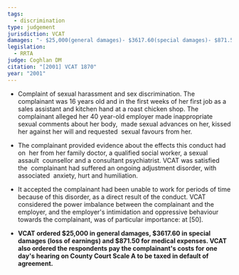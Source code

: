 ```yaml
---
tags:
  - discrimination
type: judgement
jurisdiction: VCAT
damages: "- $25,000(general damages)- $3617.60(special damages)- $871.50(medical expenses)"
legislation:
  - RRTA
judge: Coghlan DM
citation: "[2001] VCAT 1870"
year: "2001"
---
```

- Complaint of sexual harassment and sex discrimination. The complainant was 16 years old and in the first weeks of her first job as a sales assistant and kitchen hand at a roast chicken shop. The complainant alleged her 40 year-old employer made inappropriate sexual comments about her body,  made sexual advances on her, kissed her against her will and requested  sexual favours from her.
- The complainant provided evidence about the effects this conduct had on  her from her family doctor, a qualified social worker, a sexual assault  counsellor and a consultant psychiatrist. VCAT was satisfied the  complainant had suffered an ongoing adjustment disorder, with associated  anxiety, hurt and humiliation.
- It accepted the complainant had been unable to work for periods of time because of this disorder, as a direct result of the conduct. VCAT considered the power imbalance between the complainant and the employer, and the employer's intimidation and oppressive behaviour  towards the complainant, was of particular importance: at [50].

- **VCAT ordered $25,000 in general damages, $3617.60 in special  damages (loss of earnings) and $871.50 for medical expenses. VCAT  also ordered the respondents pay the complainant's costs for one day's hearing on County Court Scale A to be taxed in default of agreement.**

